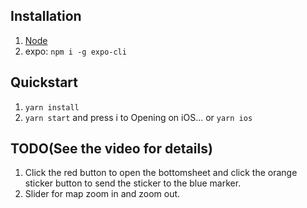## Installation

1. [Node](https://nodejs.org/en/)
2. expo: `npm i -g expo-cli`

## Quickstart

1. `yarn install`
2. `yarn start` and press i to Opening on iOS... or `yarn ios`

## TODO(See the video for details)

1. Click the red button to open the bottomsheet and click the orange sticker button to send the sticker to the blue marker.
2. Slider for map zoom in and zoom out.